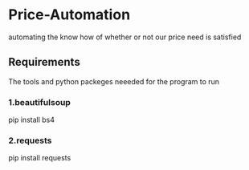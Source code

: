 # Price-Automation
automating the know how of whether or not our price need is satisfied

## Requirements
The tools and python packeges neeeded for the program to run

### 1.beautifulsoup

  pip install bs4
  
### 2.requests
  
  pip install requests
